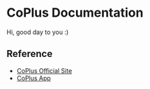 # CoPlus Documentation

Hi, good day to you :)

## Reference
* [CoPlus Official Site](https://coplus.my)
* [CoPlus App](https://app.coplus.my)
